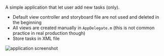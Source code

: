 A simple application that let user add new tasks (only).

- Default view controller and storyboard file are not used and deleted in the beginning
- All views are created manually in ```AppDelegate.m``` (this is not common practice in real production though)
- Store tasks in XML file

![application screenshot](http://choonsiong.com/public/pic/task1.png)
